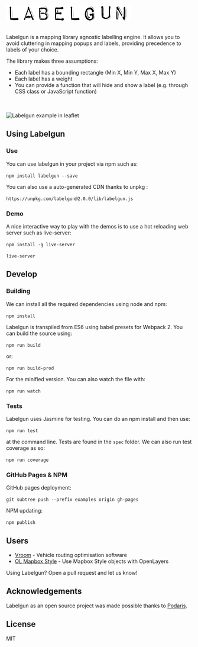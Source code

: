 ![labelgun](logo.png)

</br>
Labelgun is a mapping library agnostic labelling engine. It allows you to avoid cluttering in mapping popups and labels, providing precedence to labels of your choice.

The library makes three assumptions:

* Each label has a bounding rectangle (Min X, Min Y, Max X, Max Y)
* Each label has a weight
* You can provide a function that will hide and show a label (e.g. through CSS class or JavaScript function)

<br><br>
![Labelgun example in leaflet](labelgun.gif)

## Using Labelgun

### Use

You can use labelgun in your project via npm such as:

`npm install labelgun --save`

You can also use a auto-generated CDN thanks to unpkg :

`https://unpkg.com/labelgun@2.0.0/lib/labelgun.js`


### Demo

A nice interactive way to play with the demos is to use a hot reloading web server such as live-server:

`npm install -g live-server`

`live-server`

## Develop

### Building

We can install all the required dependencies using node and npm:

`npm install`

Labelgun is transpiled from ES6 using babel presets for Webpack 2. You can build the source using:

`npm run build`

or:

`npm run build-prod`

For the minified version. You can also watch the file with:

`npm run watch`


### Tests

Labelgun uses Jasmine for testing. You can do an npm install and then use:

`npm run test`

at the command line. Tests are found in the `spec` folder. We can also run test coverage as so:

`npm run coverage`

### GitHub Pages & NPM

GitHub pages deployment:

`git subtree push --prefix examples origin gh-pages`

NPM updating:

`npm publish`

## Users

- [Vroom](http://vroom-project.org/) - Vehicle routing optimisation software
- [OL Mapbox Style](https://github.com/boundlessgeo/ol-mapbox-style) - Use Mapbox Style objects with OpenLayers

Using Labelgun? Open a pull request and let us know!

## Acknowledgements
Labelgun as an open source project was made possible thanks to [Podaris](http://www.podaris.com).

## License
MIT
